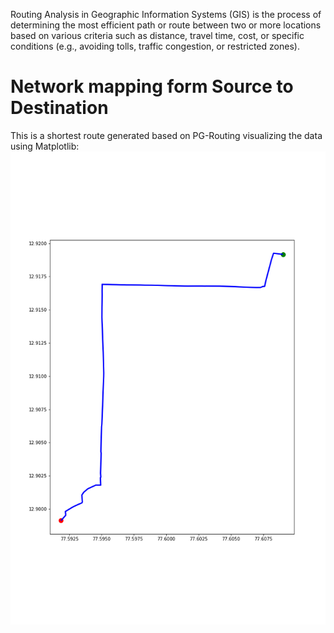 Routing Analysis in Geographic Information Systems (GIS) is the process of determining the most efficient path or route between two or more locations based on various criteria such as distance, travel time, cost, or specific conditions (e.g., avoiding tolls, traffic congestion, or restricted zones).

<!-- # Sample Bar Chart

This is a sample bar chart generated using Matplotlib:

![Bar Chart](chart.png) -->


<!-- 
# Sales Trend Over 5 Days

This is a sample line graph generated using Matplotlib:

![Line Graph](line_graph.png) -->


# Network mapping form Source to Destination

This is a shortest route generated based on PG-Routing visualizing the data using Matplotlib:
![Shortest route](Network_Map.png)







